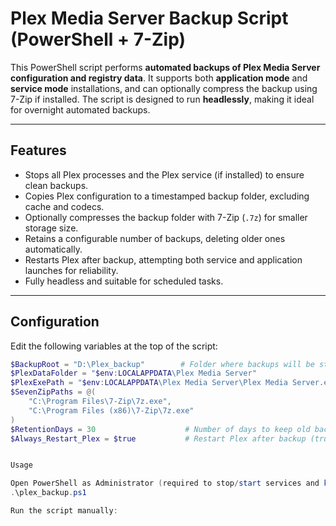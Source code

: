 # Plex Media Server Backup Script (PowerShell + 7-Zip)

This PowerShell script performs **automated backups of Plex Media Server configuration and registry data**. It supports both **application mode** and **service mode** installations, and can optionally compress the backup using 7-Zip if installed. The script is designed to run **headlessly**, making it ideal for overnight automated backups.

---

## Features

- Stops all Plex processes and the Plex service (if installed) to ensure clean backups.
- Copies Plex configuration to a timestamped backup folder, excluding cache and codecs.
- Optionally compresses the backup folder with 7-Zip (`.7z`) for smaller storage size.
- Retains a configurable number of backups, deleting older ones automatically.
- Restarts Plex after backup, attempting both service and application launches for reliability.
- Fully headless and suitable for scheduled tasks.

---

## Configuration

Edit the following variables at the top of the script:

```powershell
$BackupRoot = "D:\Plex_backup"        # Folder where backups will be stored
$PlexDataFolder = "$env:LOCALAPPDATA\Plex Media Server"
$PlexExePath = "$env:LOCALAPPDATA\Plex Media Server\Plex Media Server.exe"
$SevenZipPaths = @(
    "C:\Program Files\7-Zip\7z.exe",
    "C:\Program Files (x86)\7-Zip\7z.exe"
)
$RetentionDays = 30                    # Number of days to keep old backups
$Always_Restart_Plex = $true           # Restart Plex after backup (true/false)


Usage

Open PowerShell as Administrator (required to stop/start services and kill processes).
.\plex_backup.ps1

Run the script manually:
